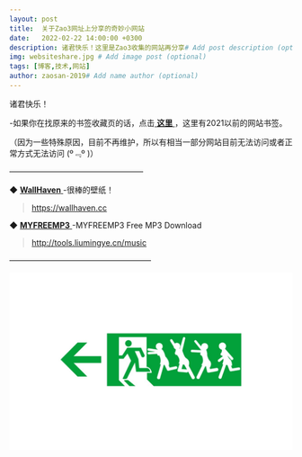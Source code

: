 ```yaml
---
layout: post
title:  关于Zao3网址上分享的奇妙小网站
date:   2022-02-22 14:00:00 +0300
description: 诸君快乐！这里是Zao3收集的网站再分享# Add post description (optional)
img: websiteshare.jpg # Add image post (optional)
tags: [博客,技术,网站]
author: zaosan-2019# Add name author (optional)
---
```

诸君快乐！

-如果你在找原来的书签收藏页的话，点击[ **这里** ][zao3-websites]，这里有2021以前的网站书签。  

（因为一些特殊原因，目前不再维护，所以有相当一部分网站目前无法访问或者正常方式无法访问 (º﹃º )）

—————————————————

 ◆ [ **WallHaven** ][wallhaven]-很棒的壁纸！

> https://wallhaven.cc


 ◆ [ **MYFREEMP3** ][myfreemp3]-MYFREEMP3 Free MP3 Download

> http://tools.liumingye.cn/music


——————————————————

![termux](/assets/img/website-test.jpg)



[wallhaven]: https://wallhaven.cc
[zao3-websites]:   https://zaosan.rthe.xyz
[myfreemp3]: https://tools.liumingye.cn/music
